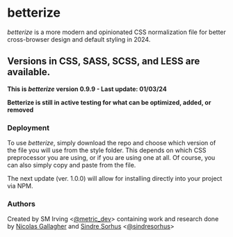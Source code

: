 # betterize

_betterize_ is a more modern and opinionated CSS normalization file for
better cross-browser design and default styling in 2024.

## Versions in CSS, SASS, SCSS, and LESS are available.

**This is *betterize* version 0.9.9 - Last update: 01/03/24**

**Betterize is still in active testing for what can be optimized, added, or removed**

### Deployment

To use *betterize*, simply download the repo and choose which version of the file
you will use from the style folder. This depends on which CSS preprocessor you
are using, or if you are using one at all. Of course, you can also simply copy
and paste from the file.

The next update (ver. 1.0.0) will allow for installing directly into your
project via NPM.

### Authors

Created by SM Irving <[@metric_dev](https://twitter.com/metric_dev)>
containing work and research done by [Nicolas Gallagher](https://github.com/necolas)
and [Sindre Sorhus](https://github.com/sindresorhus)
<[@sindresorhus](https://twitter.com/sindresorhus)>
